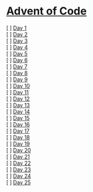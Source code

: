 # [Advent of Code](https://adventofcode.com/2020)

[ ] [Day 1](https://github.com/freakdran/Adventskalender/tree/master/2020/01)<br>
[ ] [Day 2](https://github.com/freakdran/Adventskalender/tree/master/2020/02)<br>
[ ] [Day 3](https://github.com/freakdran/Adventskalender/tree/master/2020/03)<br>
[ ] [Day 4](https://github.com/freakdran/Adventskalender/tree/master/2020/04)<br>
[ ] [Day 5](https://github.com/freakdran/Adventskalender/tree/master/2020/05)<br>
[ ] [Day 6](https://github.com/freakdran/Adventskalender/tree/master/2020/06)<br>
[ ] [Day 7](https://github.com/freakdran/Adventskalender/tree/master/2020/07)<br>
[ ] [Day 8](https://github.com/freakdran/Adventskalender/tree/master/2020/08)<br>
[ ] [Day 9](https://github.com/freakdran/Adventskalender/tree/master/2020/09)<br>
[ ] [Day 10](https://github.com/freakdran/Adventskalender/tree/master/2020/10)<br>
[ ] [Day 11](https://github.com/freakdran/Adventskalender/tree/master/2020/11)<br>
[ ] [Day 12](https://github.com/freakdran/Adventskalender/tree/master/2020/12)<br>
[ ] [Day 13](https://github.com/freakdran/Adventskalender/tree/master/2020/13)<br>
[ ] [Day 14](https://github.com/freakdran/Adventskalender/tree/master/2020/14)<br>
[ ] [Day 15](https://github.com/freakdran/Adventskalender/tree/master/2020/15)<br>
[ ] [Day 16](https://github.com/freakdran/Adventskalender/tree/master/2020/16)<br>
[ ] [Day 17](https://github.com/freakdran/Adventskalender/tree/master/2020/17)<br>
[ ] [Day 18](https://github.com/freakdran/Adventskalender/tree/master/2020/18)<br>
[ ] [Day 19](https://github.com/freakdran/Adventskalender/tree/master/2020/19)<br>
[ ] [Day 20](https://github.com/freakdran/Adventskalender/tree/master/2020/20)<br>
[ ] [Day 21](https://github.com/freakdran/Adventskalender/tree/master/2020/21)<br>
[ ] [Day 22](https://github.com/freakdran/Adventskalender/tree/master/2020/22)<br>
[ ] [Day 23](https://github.com/freakdran/Adventskalender/tree/master/2020/23)<br>
[ ] [Day 24](https://github.com/freakdran/Adventskalender/tree/master/2020/24)<br>
[ ] [Day 25](https://github.com/freakdran/Adventskalender/tree/master/2020/25)<br>
